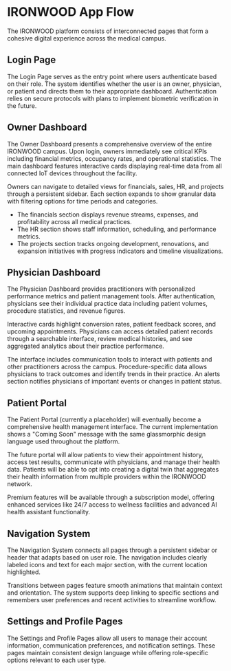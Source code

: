 # IRONWOOD App Flow

The IRONWOOD platform consists of interconnected pages that form a cohesive digital experience across the medical campus.

## Login Page

The Login Page serves as the entry point where users authenticate based on their role. The system identifies whether the user is an owner, physician, or patient and directs them to their appropriate dashboard. Authentication relies on secure protocols with plans to implement biometric verification in the future.

## Owner Dashboard

The Owner Dashboard presents a comprehensive overview of the entire IRONWOOD campus. Upon login, owners immediately see critical KPIs including financial metrics, occupancy rates, and operational statistics. The main dashboard features interactive cards displaying real-time data from all connected IoT devices throughout the facility.

Owners can navigate to detailed views for financials, sales, HR, and projects through a persistent sidebar. Each section expands to show granular data with filtering options for time periods and categories.

- The financials section displays revenue streams, expenses, and profitability across all medical practices.
- The HR section shows staff information, scheduling, and performance metrics.
- The projects section tracks ongoing development, renovations, and expansion initiatives with progress indicators and timeline visualizations.

## Physician Dashboard

The Physician Dashboard provides practitioners with personalized performance metrics and patient management tools. After authentication, physicians see their individual practice data including patient volumes, procedure statistics, and revenue figures.

Interactive cards highlight conversion rates, patient feedback scores, and upcoming appointments. Physicians can access detailed patient records through a searchable interface, review medical histories, and see aggregated analytics about their practice performance.

The interface includes communication tools to interact with patients and other practitioners across the campus. Procedure-specific data allows physicians to track outcomes and identify trends in their practice. An alerts section notifies physicians of important events or changes in patient status.

## Patient Portal

The Patient Portal (currently a placeholder) will eventually become a comprehensive health management interface. The current implementation shows a "Coming Soon" message with the same glassmorphic design language used throughout the platform.

The future portal will allow patients to view their appointment history, access test results, communicate with physicians, and manage their health data. Patients will be able to opt into creating a digital twin that aggregates their health information from multiple providers within the IRONWOOD network.

Premium features will be available through a subscription model, offering enhanced services like 24/7 access to wellness facilities and advanced AI health assistant functionality.

## Navigation System

The Navigation System connects all pages through a persistent sidebar or header that adapts based on user role. The navigation includes clearly labeled icons and text for each major section, with the current location highlighted.

Transitions between pages feature smooth animations that maintain context and orientation. The system supports deep linking to specific sections and remembers user preferences and recent activities to streamline workflow.

## Settings and Profile Pages

The Settings and Profile Pages allow all users to manage their account information, communication preferences, and notification settings. These pages maintain consistent design language while offering role-specific options relevant to each user type. 